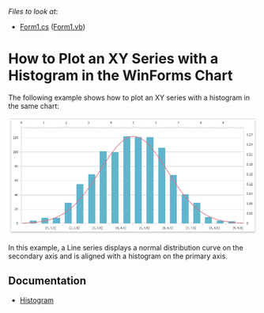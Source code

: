 
*Files to look at*:
- [Form1.cs](./CS/Form1.cs) ([Form1.vb](./VB/Form1.vb))

# How to Plot an XY Series with a Histogram in the WinForms Chart

The following example shows how to plot an XY series with a histogram in the same chart:

![](images/histogram-chart.png)

In this example, a Line series displays a normal distribution curve on the secondary axis and is aligned with a histogram on the primary axis.

## Documentation

- [Histogram](https://docs.devexpress.com/WindowsForms/400824/controls-and-libraries/chart-control/data-representation/histogram)
